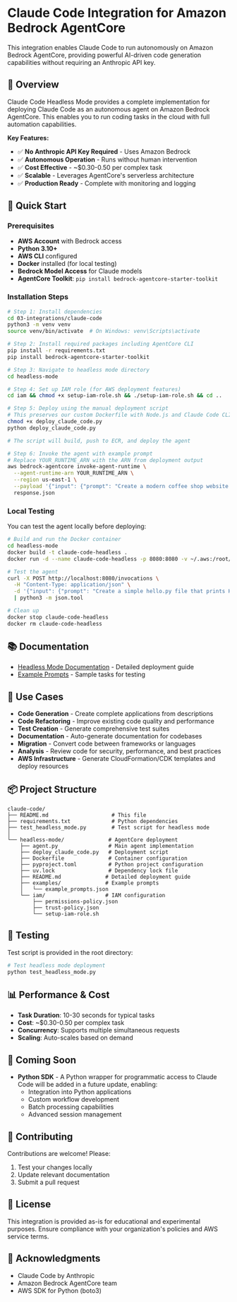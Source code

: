 # Claude Code Integration for Amazon Bedrock AgentCore

This integration enables Claude Code to run autonomously on Amazon Bedrock AgentCore, providing powerful AI-driven code generation capabilities without requiring an Anthropic API key.

## 🎯 Overview

Claude Code Headless Mode provides a complete implementation for deploying Claude Code as an autonomous agent on Amazon Bedrock AgentCore. This enables you to run coding tasks in the cloud with full automation capabilities.

**Key Features:**
- ✅ **No Anthropic API Key Required** - Uses Amazon Bedrock
- ✅ **Autonomous Operation** - Runs without human intervention  
- ✅ **Cost Effective** - ~$0.30-0.50 per complex task
- ✅ **Scalable** - Leverages AgentCore's serverless architecture
- ✅ **Production Ready** - Complete with monitoring and logging

## 🚀 Quick Start

### Prerequisites

- **AWS Account** with Bedrock access
- **Python 3.10+**
- **AWS CLI** configured
- **Docker** installed (for local testing)
- **Bedrock Model Access** for Claude models
- **AgentCore Toolkit**: `pip install bedrock-agentcore-starter-toolkit`

### Installation Steps

```bash
# Step 1: Install dependencies
cd 03-integrations/claude-code
python3 -m venv venv
source venv/bin/activate  # On Windows: venv\Scripts\activate

# Step 2: Install required packages including AgentCore CLI
pip install -r requirements.txt
pip install bedrock-agentcore-starter-toolkit

# Step 3: Navigate to headless mode directory
cd headless-mode

# Step 4: Set up IAM role (for AWS deployment features)
cd iam && chmod +x setup-iam-role.sh && ./setup-iam-role.sh && cd ..

# Step 5: Deploy using the manual deployment script
# This preserves our custom Dockerfile with Node.js and Claude Code CLI
chmod +x deploy_claude_code.py
python deploy_claude_code.py

# The script will build, push to ECR, and deploy the agent

# Step 6: Invoke the agent with example prompt
# Replace YOUR_RUNTIME_ARN with the ARN from deployment output
aws bedrock-agentcore invoke-agent-runtime \
  --agent-runtime-arn YOUR_RUNTIME_ARN \
  --region us-east-1 \
  --payload '{"input": {"prompt": "Create a modern coffee shop website called Brew Haven with menu, location, and contact sections. Deploy it to S3 and CloudFront."}}' \
  response.json
```

### Local Testing

You can test the agent locally before deploying:

```bash
# Build and run the Docker container
cd headless-mode
docker build -t claude-code-headless .
docker run -d --name claude-code-headless -p 8080:8080 -v ~/.aws:/root/.aws:ro claude-code-headless

# Test the agent
curl -X POST http://localhost:8080/invocations \
  -H "Content-Type: application/json" \
  -d '{"input": {"prompt": "Create a simple hello.py file that prints Hello, World!"}}' \
  | python3 -m json.tool

# Clean up
docker stop claude-code-headless
docker rm claude-code-headless
```

## 📚 Documentation

- [Headless Mode Documentation](headless-mode/README.md) - Detailed deployment guide
- [Example Prompts](headless-mode/examples/example_prompts.json) - Sample tasks for testing

## 🎯 Use Cases

- **Code Generation** - Create complete applications from descriptions
- **Code Refactoring** - Improve existing code quality and performance
- **Test Creation** - Generate comprehensive test suites
- **Documentation** - Auto-generate documentation for codebases
- **Migration** - Convert code between frameworks or languages
- **Analysis** - Review code for security, performance, and best practices
- **AWS Infrastructure** - Generate CloudFormation/CDK templates and deploy resources

## 📦 Project Structure

```
claude-code/
├── README.md                    # This file
├── requirements.txt             # Python dependencies
├── test_headless_mode.py        # Test script for headless mode
│
└── headless-mode/              # AgentCore deployment
    ├── agent.py                # Main agent implementation
    ├── deploy_claude_code.py   # Deployment script
    ├── Dockerfile              # Container configuration
    ├── pyproject.toml          # Python project configuration
    ├── uv.lock                 # Dependency lock file
    ├── README.md              # Detailed deployment guide
    ├── examples/              # Example prompts
    │   └── example_prompts.json
    └── iam/                   # IAM configuration
        ├── permissions-policy.json
        ├── trust-policy.json
        └── setup-iam-role.sh
```

## 🧪 Testing

Test script is provided in the root directory:

```bash
# Test headless mode deployment
python test_headless_mode.py
```

## 📊 Performance & Cost

- **Task Duration**: 10-30 seconds for typical tasks
- **Cost**: ~$0.30-0.50 per complex task
- **Concurrency**: Supports multiple simultaneous requests
- **Scaling**: Auto-scales based on demand

## 🔄 Coming Soon

- **Python SDK** - A Python wrapper for programmatic access to Claude Code will be added in a future update, enabling:
  - Integration into Python applications
  - Custom workflow development
  - Batch processing capabilities
  - Advanced session management

## 🤝 Contributing

Contributions are welcome! Please:
1. Test your changes locally
2. Update relevant documentation
3. Submit a pull request

## 📄 License

This integration is provided as-is for educational and experimental purposes. Ensure compliance with your organization's policies and AWS service terms.

## 🙏 Acknowledgments

- Claude Code by Anthropic
- Amazon Bedrock AgentCore team
- AWS SDK for Python (boto3)
